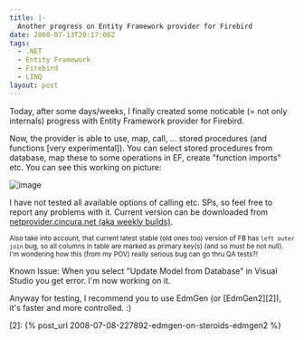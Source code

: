 ```yaml
---
title: |-
  Another progress on Entity Framework provider for Firebird
date: 2008-07-13T20:17:00Z
tags:
  - .NET
  - Entity Framework
  - Firebird
  - LINQ
layout: post
---
```

Today, after some days/weeks, I finally created some noticable (= not only internals) progress with Entity Framework provider for Firebird.

Now, the provider is able to use, map, call, ... stored procedures (and functions [very experimental]). You can select stored procedures from database, map these to some operations in EF, create "function imports" etc. You can see this working on picture:

![image](/i/227904/227904.png)

I have not tested all available options of calling etc. SPs, so feel free to report any problems with it. Current version can be downloaded from [netprovider.cincura.net (aka weekly builds)][1].

<small>Also take into account, that current latest stable (old ones too) version of FB has `left outer join` bug, so all columns in table are marked as primary key(s) (and so must be not null). I'm wondering how this (from my POV) really serious bug can go thru QA tests?!</small>

Known Issue: When you select "Update Model from Database" in Visual Studio you get error. I'm now working on it.

Anyway for testing, I recommend you to use EdmGen (or [EdmGen2][2]), it's faster and more controlled. :)

[1]: http://netprovider.cincura.net/
[2]: {% post_url 2008-07-08-227892-edmgen-on-steroids-edmgen2 %}